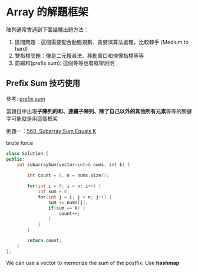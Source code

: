 # Array 的解題框架

陣列通常會遇到下面幾種出題方法：
1. 區間問題：這個需要配合動態規劃、貪婪演算法處理，比較棘手 (Medium to hard)
2. 雙指標問題：像是二元搜尋法、移動窗口和快慢指標等等
3. 前綴和(prefix sum): 這個等等也有框架說明

## Prefix Sum 技巧使用
參考: [prefix sum](https://blog.csdn.net/ch_609583349/article/details/106423315)

當題目中出現**子陣列的和、連續子陣列、除了自己以外的其他所有元素**等等的關鍵字可能就是用這個框架

例題一：[560. Subarray Sum Equals K](https://leetcode.com/problems/subarray-sum-equals-k/description/)

brute force
```c++
class Solution {
public:
    int subarraySum(vector<int>& nums, int k) {
        
        int count = 0, n = nums.size();

        for(int i = 0; i < n; i++) {
            int sum = 0;
            for(int j = i; j < n; j++) {
                sum += nums[j];
                if(sum == k) {
                    count++;
                }
            }
        }

        return count;
    }
};
```

We can use a vector to memorize the sum of the postfix,
Use **hashmap**